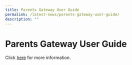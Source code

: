 ```yaml
---
title: Parents Gateway User Guide
permalink: /latest-news/parents-gateway-user-guide/
description: ""
---
```

**Parents Gateway User Guide**
==============================


Click [here](/files/Parents%20Gateway%20user%20guide_Sch%20Website.pdf) for more information.